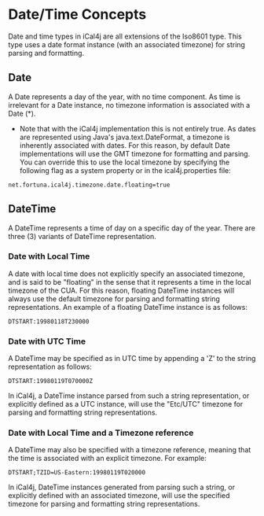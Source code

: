 # Date/Time Concepts

Date and time types in iCal4j are all extensions of the Iso8601 type. This type uses a date format instance (with an associated timezone) for string parsing and formatting.

## Date

A Date represents a day of the year, with no time component. As time is irrelevant for a Date instance, no timezone information is associated with a Date (*).

* Note that with the iCal4j implementation this is not entirely true. As dates are represented using Java's java.text.DateFormat, a timezone is inherently associated with dates. For this reason, by default Date implementations will use the GMT timezone for formatting and parsing. You can override this to use the local timezone by specifying the following flag as a system property or in the ical4j.properties file:

```properties
net.fortuna.ical4j.timezone.date.floating=true
```

## DateTime

A DateTime represents a time of day on a specific day of the year. There are three (3) variants of DateTime representation.

### Date with Local Time

A date with local time does not explicitly specify an associated timezone, and is said to be "floating" in the sense that it represents a time in the local timezone of the CUA. For this reason, floating DateTime instances will always use the default timezone for parsing and formatting string representations. An example of a floating DateTime instance is as follows:

    DTSTART:19980118T230000

### Date with UTC Time

A DateTime may be specified as in UTC time by appending a 'Z' to the string representation as follows:

    DTSTART:19980119T070000Z

In iCal4j, a DateTime instance parsed from such a string representation, or explicitly defined as a UTC instance, will use the "Etc/UTC" timezone for parsing and formatting string representations.

### Date with Local Time and a Timezone reference

A DateTime may also be specified with a timezone reference, meaning that the time is associated with an explicit timezone. For example:

    DTSTART;TZID=US-Eastern:19980119T020000

In iCal4j, DateTime instances generated from parsing such a string, or explicitly defined with an associated timezone, will use the specified timezone for parsing and formatting string representations.
